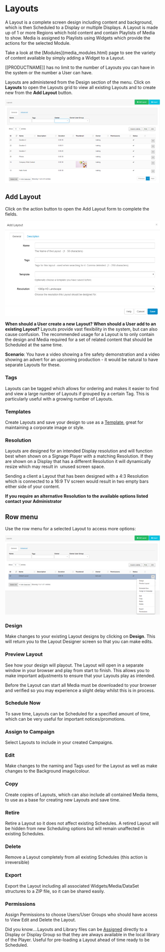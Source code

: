 <!--toc=layouts-->

# Layouts

A Layout is a complete screen design including content and background, which is then Scheduled to a Display or multiple Displays. A Layout is made up of 1 or more Regions which hold content and contain Playlists of Media to show. Media is assigned to Playlists using Widgets which provide the actions for the selected Module. 

<tip>
Take a look at the [Modules](media_modules.html) page to see the variety of content available by simply adding a Widget to a Layout.
</tip>

[[PRODUCTNAME]] has no limit to the number of Layouts you can have in the system or the number a User can have.

Layouts are administered from the Design section of the menu. Click on **Layouts** to open the Layouts grid to view all existing Layouts and to create new from the **Add Layout** button.

![Layout Grid](img/layouts_grid.png)

## Add Layout

Click on the action button to open the Add Layout form to complete the fields.

![Add Layout](img/layouts_add.png)

<tip>

**When should a User create a new Layout? When should a User add to an existing Layout?**
Layouts provide vast flexibility in the system, but can also cause confusion. The recommended usage for a Layout is to only contain the design and Media required for a set of related content that should be Scheduled at the same time.

**Scenario**:
You have a video showing a fire safety demonstration and a video showing an advert for an upcoming production - it would be natural to have separate Layouts for these.

</tip>

### Tags

Layouts can be tagged which allows for ordering and makes it easier to find and view a large number of Layouts if grouped by a certain Tag. This is particularly useful with a growing number of Layouts.

### Templates

Create Layouts and save your design to use as a [Template](layouts_templates.html), great for maintaining a corporate image or style.

### Resolution

Layouts are designed for an intended Display resolution and will function best when shown on a Signage Player with a matching Resolution. If they are shown on a Display that has a different Resolution it will dynamically resize which may result in  unused screen space.  

<tip>
Sending a client a Layout that has been designed with a 4:3 Resolution which is connected to a 16:9 TV screen would result in two empty bars either side of your content. 
</tip>

**If you require an alternative Resolution to the available options listed contact your Administrator**



## Row menu

Use the row menu for a selected Layout to access more options:

![Layouts Row Menu](img/layouts_row_menu.png)

### Design

Make changes to your existing Layout designs by clicking on **Design**. This will return you to the Layout Designer screen so that you can make edits. 


### Preview Layout

See how your design will playout. The Layout will open in a separate window in your browser and play from start to finish. This allows you to make important adjustments to ensure that your Layouts play as intended.

<tip>

Before the Layout can start all Media must be downloaded to your browser and verified so you may experience a slight delay whilst this is in process.
</tip>

### Schedule Now

To save time, Layouts can be Scheduled for a specified amount of time, which can be very useful for important notices/promotions.

### Assign to Campaign

Select Layouts to include in your created Campaigns.

### Edit

Make changes to the naming and Tags used for the Layout as well as make changes to the Background image/colour.

### Copy

Create copies of Layouts, which can also include all contained Media items, to use as a base for creating new Layouts and save time.

### Retire

Retire a Layout  so it does not affect existing Schedules. A retired Layout will be hidden from new Scheduling options but will remain unaffected in existing Schedules.

### Delete

Remove a Layout completely from all existing Schedules (this action is irreversible)

### Export

Export the Layout including all associated Widgets/Media/DataSet structures to a ZIP file, so it can be shared easily.

### Permissions

Assign Permissions to choose Users/User Groups who should have access to View Edit and Delete the Layout.



<tip>

Did you know….Layouts and Library files can be [Assigned](displays_fileassociations.html) directly to a Display or Display Group so that they are always available in the local library of the Player. Useful for pre-loading a Layout ahead of time ready to be Scheduled.

</tip>